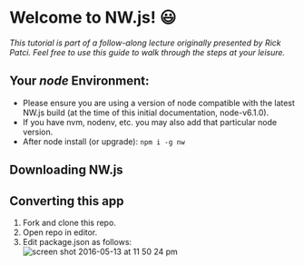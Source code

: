 # Welcome to NW.js! :smiley:

_This tutorial is part of a follow-along lecture originally presented by Rick Patci. Feel free to use this guide to walk through the steps at your leisure._

## Your _node_ Environment:
- Please ensure you are using a version of node compatible with the latest NW.js build (at the time of this initial documentation, node-v6.1.0).  
- If you have nvm, nodenv, etc. you may also add that particular node version.
- After node install (or upgrade): `npm i -g nw`

## Downloading NW.js

## Converting this app
1. Fork and clone this repo.
2. Open repo in editor.
3. Edit package.json as follows:  
  ![screen shot 2016-05-13 at 11 50 24 pm](https://cloud.githubusercontent.com/assets/12869788/15266821/9f4c779a-1965-11e6-9e92-140dd0a3b1e2.png)

